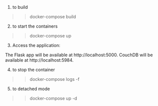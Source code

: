 
1. to build
>> docker-compose build

2. to start the containers
>> docker-compose up

3. Access the application:

The Flask app will be available at http://localhost:5000.
CouchDB will be available at http://localhost:5984.

4. to stop the container
>> docker-compose logs -f

5. to detached mode
>> docker-compose up -d
